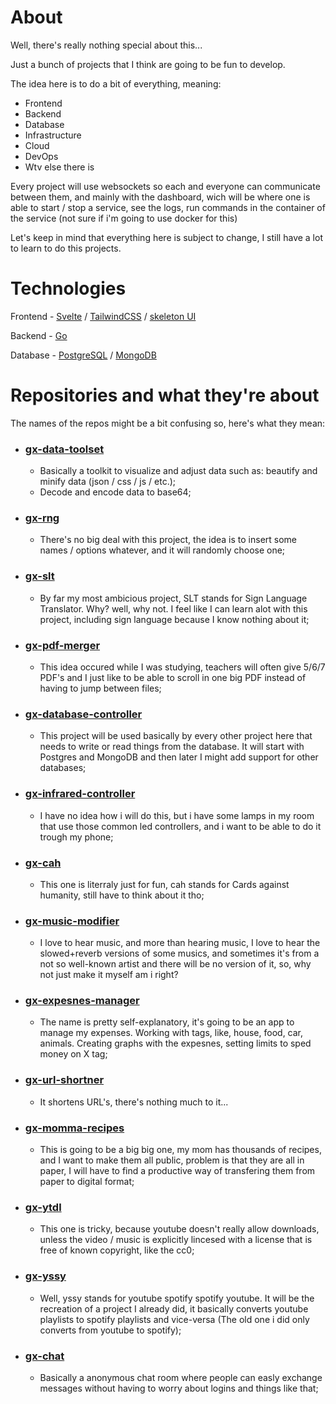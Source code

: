 # About
Well, there's really nothing special about this...

Just a bunch of projects that I think are going to be fun to develop.

The idea here is to do a bit of everything, meaning: 
  * Frontend
  * Backend
  * Database
  * Infrastructure
  * Cloud
  * DevOps
  * Wtv else there is

Every project will use websockets so each and everyone can communicate between them, and mainly with the dashboard, wich will be where one is able to start / stop a service, see the logs, run commands in the container of the service (not sure if i'm going to use docker for this)

Let's keep in mind that everything here is subject to change, I still have a lot to learn to do this projects.

# Technologies
Frontend - [Svelte](https://svelte.dev/) / [TailwindCSS](https://tailwindcss.com/) / [skeleton UI](https://www.skeleton.dev/)

Backend - [Go](https://go.dev/)

Database - [PostgreSQL](https://www.postgresql.org/) / [MongoDB](https://www.mongodb.com/)


# Repositories and what they're about
The names of the repos might be a bit confusing so, here's what they mean:
  * ### [gx-data-toolset](https://github.com/gxd3v/gx-data-toolset)
    * Basically a toolkit to visualize and adjust data such as: beautify and minify data (json / css / js / etc.);
    * Decode and encode data to base64;
  * ### [gx-rng](https://github.com/gxd3v/gx-rng)
    * There's no big deal with this project, the idea is to insert some names / options whatever, and it will randomly choose one;
  * ### [gx-slt](https://github.com/gxd3v/gx-slt)
    * By far my most ambicious project, SLT stands for Sign Language Translator. Why? well, why not. I feel like I can learn alot with this project, including sign language because I know nothing about it;
  * ### [gx-pdf-merger](https://github.com/gxd3v/gx-pdf-merger)
    * This idea occured while I was studying, teachers will often give 5/6/7 PDF's and I just like to be able to scroll in one big PDF instead of having to jump between files;
  * ### [gx-database-controller](https://github.com/gxd3v/gx-database-controller)
    * This project will be used basically by every other project here that needs to write or read things from the database. It will start with Postgres and MongoDB and then later I might add support for other databases;
  * ### [gx-infrared-controller](https://github.com/gxd3v/gx-infrared-controller)
    * I have no idea how i will do this, but i have some lamps in my room that use those common led controllers, and i want to be able to do it trough my phone;
  * ### [gx-cah](https://github.com/gxd3v/gx-cah)
    * This one is literraly just for fun, cah stands for Cards against humanity, still have to think about it tho;
  * ### [gx-music-modifier](https://github.com/gxd3v/gx-music-modifier)
    * I love to hear music, and more than hearing music, I love to hear the slowed+reverb versions of some musics, and sometimes it's from a not so well-known artist and there will be no version of it, so, why not just make it myself am i right?
  * ### [gx-expesnes-manager](https://github.com/gxd3v/gx-expenses-manager)
    * The name is pretty self-explanatory, it's going to be an app to manage my expenses. Working with tags, like, house, food, car, animals. Creating graphs with the expesnes, setting limits to sped money on X tag;
  * ### [gx-url-shortner](https://github.com/gxd3v/gx-url-shortner)
    * It shortens URL's, there's nothing much to it...
  * ### [gx-momma-recipes](https://github.com/gxd3v/gx-momma-recipes)
    * This is going to be a big big one, my mom has thousands of recipes, and I want to make them all public, problem is that they are all in paper, I will have to find a productive way of transfering them from paper to digital format;
  * ### [gx-ytdl](https://github.com/gxd3v/gx-ytdl)
    * This one is tricky, because youtube doesn't really allow downloads, unless the video / music is explicitly lincesed with a license that is free of known copyright, like the cc0;
  * ### [gx-yssy](https://github.com/gxd3v/gx-yssy)
    * Well, yssy stands for youtube spotify spotify youtube. It will be the recreation of a project I already did, it basically converts youtube playlists to spotify playlists and vice-versa (The old one i did only converts from youtube to spotify);
  * ### [gx-chat](https://github.com/gxd3v/gx-chat)
    * Basically a anonymous chat room where people can easly exchange messages without having to worry about logins and things like that;
